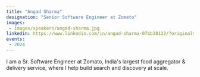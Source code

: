 ```yaml
---
title: "Angad Sharma"
designation: "Senior Software Engineer at Zomato"
images:
 - images/speakers/angad-sharma.jpg
linkedin: https://www.linkedin.com/in/angad-sharma-07bb38122/?originalSubdomain=in
events:
 - 2024
---
```


I am a Sr. Software Engineer at Zomato, India's largest food aggregator & delivery service, where I help build search and discovery at scale.